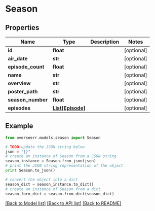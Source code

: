 # Season


## Properties

Name | Type | Description | Notes
------------ | ------------- | ------------- | -------------
**id** | **float** |  | [optional] 
**air_date** | **str** |  | [optional] 
**episode_count** | **float** |  | [optional] 
**name** | **str** |  | [optional] 
**overview** | **str** |  | [optional] 
**poster_path** | **str** |  | [optional] 
**season_number** | **float** |  | [optional] 
**episodes** | [**List[Episode]**](Episode.md) |  | [optional] 

## Example

```python
from overseerr.models.season import Season

# TODO update the JSON string below
json = "{}"
# create an instance of Season from a JSON string
season_instance = Season.from_json(json)
# print the JSON string representation of the object
print Season.to_json()

# convert the object into a dict
season_dict = season_instance.to_dict()
# create an instance of Season from a dict
season_form_dict = season.from_dict(season_dict)
```
[[Back to Model list]](../README.md#documentation-for-models) [[Back to API list]](../README.md#documentation-for-api-endpoints) [[Back to README]](../README.md)


